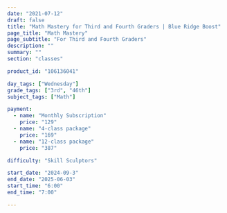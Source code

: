 ```yaml
---
date: "2021-07-12"
draft: false
title: "Math Mastery for Third and Fourth Graders | Blue Ridge Boost"
page_title: "Math Mastery"
page_subtitle: "For Third and Fourth Graders"
description: ""
summary: ""
section: "classes"

product_id: "106136041"

day_tags: ["Wednesday"]
grade_tags: ["3rd", "46th"]
subject_tags: ["Math"]

payment:
  - name: "Monthly Subscription"
    price: "129"
  - name: "4-class package"
    price: "169"
  - name: "12-class package"
    price: "387"

difficulty: "Skill Sculptors"

start_date: "2024-09-3"
end_date: "2025-06-03"
start_time: "6:00"
end_time: "7:00"

---
```

